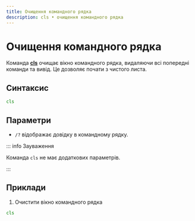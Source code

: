 ```yaml
---
title: Очищення командного рядка
description: cls • очищення командного рядка
---
```


# Очищення командного рядка

Команда **[cls](https://docs.microsoft.com/en-us/windows-server/administration/windows-commands/cls 'Microsoft Dosc')** очищає вікно командного рядка, видаляючи всі попередні команди та вивід. Це дозволяє почати з чистого листа.

## Синтаксис

```cmd
cls
```

## Параметри

- `/?` відображає довідку в командному рядку.

::: info Зауваження

Команда `cls` не має додаткових параметрів.

:::

## Приклади

1. Очистити вікно командного рядка

```cmd
cls
```

